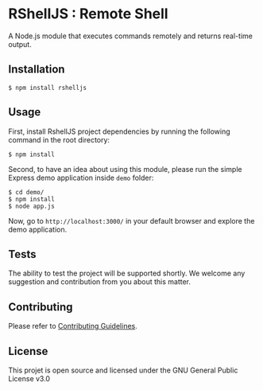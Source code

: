 RShellJS : Remote Shell
========

A Node.js module that executes commands remotely and returns real-time output.

## Installation

```text
$ npm install rshelljs
```

## Usage

First, install RshellJS project dependencies by running the following command in the root directory:

```text
$ npm install
```

Second, to have an idea about using this module, please run the simple Express demo application inside `demo` folder:

```text
$ cd demo/
$ npm install
$ node app.js
```

Now, go to `http://localhost:3000/` in your default browser and explore the demo application.

## Tests

The ability to test the project will be supported shortly. We welcome any suggestion and contribution from you about this matter.

## Contributing

Please refer to [Contributing Guidelines](https://github.com/elouizbadr/rshelljs/blob/master/CONTRIBUTING.md).

## License

This projet is open source and licensed under the GNU General Public License v3.0
